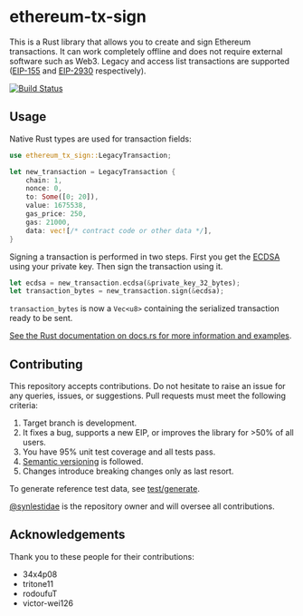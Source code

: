 # ethereum-tx-sign

This is a Rust library that allows you to create and sign Ethereum transactions.
It can work completely offline and does not require external software such as Web3.
Legacy and access list transactions are supported ([EIP-155](https://eips.ethereum.org/EIPS/eip-155) and [EIP-2930](https://eips.ethereum.org/EIPS/eip-2930) respectively).

[![Build Status](https://travis-ci.com/synlestidae/ethereum-tx-sign.svg?branch=master)](https://travis-ci.com/synlestidae/ethereum-tx-sign)

## Usage

Native Rust types are used for transaction fields:

```rust
use ethereum_tx_sign::LegacyTransaction;

let new_transaction = LegacyTransaction {
    chain: 1,
    nonce: 0,
    to: Some([0; 20]),
    value: 1675538,
    gas_price: 250,
    gas: 21000,
    data: vec![/* contract code or other data */],
}
```

Signing a transaction is performed in two steps. First you get the [ECDSA](https://en.wikipedia.org/wiki/Elliptic_Curve_Digital_Signature_Algorithm) using your private key. Then sign the transaction using it.

```rust
let ecdsa = new_transaction.ecdsa(&private_key_32_bytes);
let transaction_bytes = new_transaction.sign(&ecdsa);
```

`transaction_bytes` is now a `Vec<u8>` containing the serialized transaction ready to be sent.

[See the Rust documentation on docs.rs for more information and examples](https://docs.rs/ethereum-tx-sign/latest/ethereum_tx_sign/).

## Contributing

This repository accepts contributions. Do not hesitate to raise an issue for any queries, issues, or suggestions. Pull requests must meet the following criteria:

1. Target branch is development.
1. It fixes a bug, supports a new EIP, or improves the library for >50% of all users.
1. You have 95% unit test coverage and all tests pass.
1. [Semantic versioning](https://semver.org/) is followed. 
1. Changes introduce breaking changes only as last resort.

To generate reference test data, see [test/generate](test/generate).

[@synlestidae](https://github.com/synlestidae/) is the repository owner and will oversee
all contributions.

## Acknowledgements

Thank you to these people for their contributions:

* 34x4p08
* tritone11
* rodoufuT
* victor-wei126
